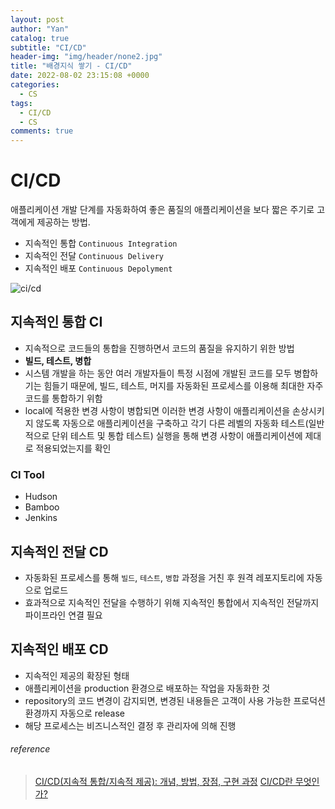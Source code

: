 ```yaml
---
layout: post
author: "Yan"
catalog: true
subtitle: "CI/CD"
header-img: "img/header/none2.jpg"
title: "배경지식 쌓기 - CI/CD"
date: 2022-08-02 23:15:08 +0000
categories:
  - CS
tags:
  - CI/CD
  - CS
comments: true
---
```


# CI/CD

애플리케이션 개발 단계를 자동화하여 좋은 품질의 애플리케이션을 보다 짧은 주기로 고객에게 제공하는 방법.

- 지속적인 통합 `Continuous Integration`
- 지속적인 전달 `Continuous Delivery`
- 지속적인 배포 `Continuous Depolyment`

![ci/cd](https://www.redhat.com/cms/managed-files/styles/wysiwyg_full_width/s3/ci-cd-flow-desktop_edited_0.png?itok=TzgJwj6p)

## 지속적인 통합 CI

- 지속적으로 코드들의 통합을 진행하면서 코드의 품질을 유지하기 위한 방법
- **빌드, 테스트, 병합**
- 시스템 개발을 하는 동안 여러 개발자들이 특정 시점에 개발된 코드를 모두 병합하기는 힘들기 때문에, 빌드, 테스트, 머지를 자동화된 프로세스를 이용해 최대한 자주 코드를 통합하기 위함
- local에 적용한 변경 사항이 병합되면 이러한 변경 사항이 애플리케이션을 손상시키지 않도록 자동으로 애플리케이션을 구축하고 각기 다른 레벨의 자동화 테스트(일반적으로 단위 테스트 및 통합 테스트) 실행을 통해 변경 사항이 애플리케이션에 제대로 적용되었는지를 확인

### CI Tool
- Hudson
- Bamboo
- Jenkins

## 지속적인 전달 CD

- 자동화된 프로세스를 통해 `빌드`, `테스트`, `병합` 과정을 거친 후 원격 레포지토리에 자동으로 업로드
- 효과적으로 지속적인 전달을 수행하기 위해 지속적인 통합에서 지속적인 전달까지 파이프라인 연결 필요 

## 지속적인 배포 CD

- 지속적인 제공의 확장된 형태
- 애플리케이션을 production 환경으로 배포하는 작업을 자동화한 것
- repository의 코드 변경이 감지되면, 변경된 내용들은 고객이 사용 가능한 프로덕션 환경까지 자동으로 release
- 해당 프로세스는 비즈니스적인 결정 후 관리자에 의해 진행

###### reference

> [CI/CD(지속적 통합/지속적 제공): 개념, 방법, 장점, 구현 과정](https://www.redhat.com/ko/topics/devops/what-is-ci-cd)
> [CI/CD란 무엇인가?](https://junhyunny.github.io/information/what-is-ci-cd/)
